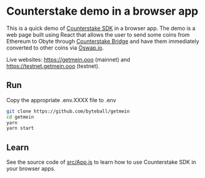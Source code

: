 # Counterstake demo in a browser app

This is a quick demo of [Counterstake SDK](https://github.com/byteball/counterstake-sdk) in a browser app. The demo is a web page built using React that allows the user to send some coins from Ethereum to Obyte through [Counterstake Bridge](https://counterstake.org) and have them immediately converted to other coins via [Oswap.io](https://oswap.io).

Live websites: https://getmein.ooo (mainnet) and https://testnet.getmein.ooo (testnet).

## Run
Copy the appropriate .env.XXXX file to .env
```sh
git clone https://github.com/byteball/getmein
cd getmein
yarn
yarn start
```

## Learn
See the source code of [src/App.js](src/App.js) to learn how to use Counterstake SDK in your browser apps.

